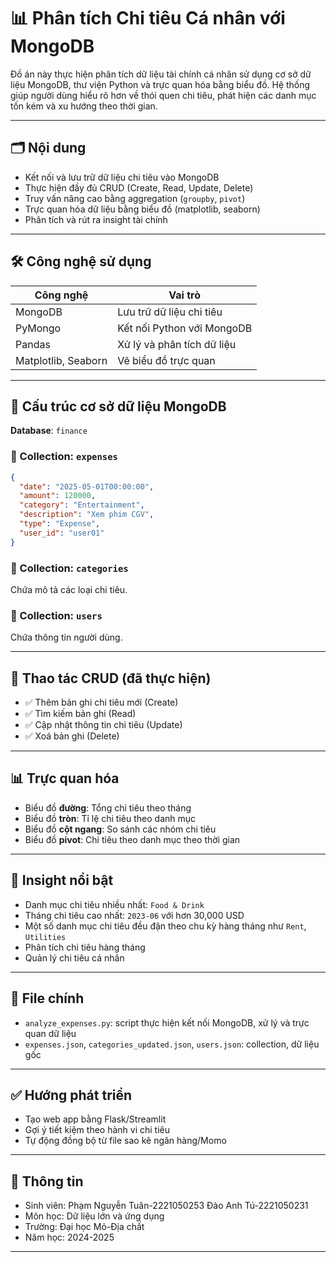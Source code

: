 
# 📊 Phân tích Chi tiêu Cá nhân với MongoDB

Đồ án này thực hiện phân tích dữ liệu tài chính cá nhân sử dụng cơ sở dữ liệu MongoDB, thư viện Python và trực quan hóa bằng biểu đồ. Hệ thống giúp người dùng hiểu rõ hơn về thói quen chi tiêu, phát hiện các danh mục tốn kém và xu hướng theo thời gian.

---

## 🗂️ Nội dung

- Kết nối và lưu trữ dữ liệu chi tiêu vào MongoDB
- Thực hiện đầy đủ CRUD (Create, Read, Update, Delete)
- Truy vấn nâng cao bằng aggregation (`groupby`, `pivot`)
- Trực quan hóa dữ liệu bằng biểu đồ (matplotlib, seaborn)
- Phân tích và rút ra insight tài chính

---

## 🛠️ Công nghệ sử dụng

| Công nghệ | Vai trò |
|----------|---------|
| MongoDB  | Lưu trữ dữ liệu chi tiêu |
| PyMongo  | Kết nối Python với MongoDB |
| Pandas   | Xử lý và phân tích dữ liệu |
| Matplotlib, Seaborn | Vẽ biểu đồ trực quan |

---

## 🧾 Cấu trúc cơ sở dữ liệu MongoDB

**Database**: `finance`

### 📁 Collection: `expenses`
```json
{
  "date": "2025-05-01T00:00:00",
  "amount": 120000,
  "category": "Entertainment",
  "description": "Xem phim CGV",
  "type": "Expense",
  "user_id": "user01"
}
```

### 📁 Collection: `categories`
Chứa mô tả các loại chi tiêu.

### 📁 Collection: `users`
Chứa thông tin người dùng.

---

## 🔄 Thao tác CRUD (đã thực hiện)

- ✅ Thêm bản ghi chi tiêu mới (Create)
- ✅ Tìm kiếm bản ghi (Read)
- ✅ Cập nhật thông tin chi tiêu (Update)
- ✅ Xoá bản ghi (Delete)

---

## 📊 Trực quan hóa

- Biểu đồ **đường**: Tổng chi tiêu theo tháng
- Biểu đồ **tròn**: Tỉ lệ chi tiêu theo danh mục
- Biểu đồ **cột ngang**: So sánh các nhóm chi tiêu
- Biểu đồ **pivot**: Chi tiêu theo danh mục theo thời gian

---

## 🎯 Insight nổi bật

- Danh mục chi tiêu nhiều nhất: `Food & Drink`
- Tháng chi tiêu cao nhất: `2023-06` với hơn 30,000 USD 
- Một số danh mục chi tiêu đều đặn theo chu kỳ hàng tháng như `Rent`, `Utilities`
- Phân tích chi tiêu hàng tháng
- Quản lý chi tiêu cá nhân


---

## 📁 File chính

- `analyze_expenses.py`: script thực hiện kết nối MongoDB, xử lý và trực quan dữ liệu
- `expenses.json`, `categories_updated.json`, `users.json`: collection, dữ liệu gốc

---

## ✅ Hướng phát triển

- Tạo web app bằng Flask/Streamlit
- Gợi ý tiết kiệm theo hành vi chi tiêu
- Tự động đồng bộ từ file sao kê ngân hàng/Momo

---

## 👤 Thông tin

- Sinh viên: Phạm Nguyễn Tuân-2221050253
             Đào Anh Tú-2221050231
- Môn học: Dữ liệu lớn và ứng dụng 
- Trường: Đại học Mỏ-Địa chất
- Năm học: 2024-2025

---
